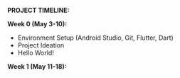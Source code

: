 **PROJECT TIMELINE:**

**Week 0 (May 3-10):**
- Environment Setup (Android Studio, Git, Flutter, Dart)
- Project Ideation
- Hello World!

**Week 1 (May 11-18):**
